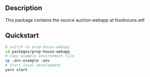 ## Description

This package contains the source auction webapp at foodnouns.wtf

## Quickstart

```sh
# switch to prop-house-webapp
cd packages/prop-house-webapp
# Copy example environment file
cp .env.example .env
# Start local development
yarn start
```
